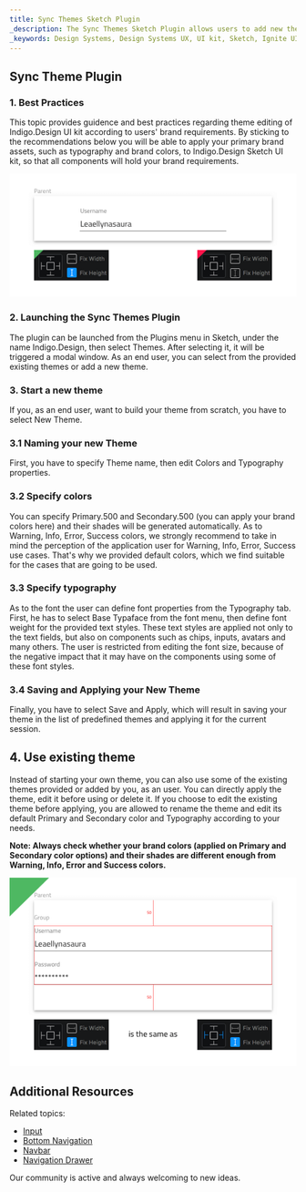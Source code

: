 ```yaml
---
title: Sync Themes Sketch Plugin
_description: The Sync Themes Sketch Plugin allows users to add new theme, edit existing or add new theme when using Indigo.Design UI kit. Users are allowed to edit Primary, Secondary, Error, Success, Warning, Info colors and the typography according to their brand properties. 
_keywords: Design Systems, Design Systems UX, UI kit, Sketch, Ignite UI for Angular, Sketch to Angular, Sketch to Angular, Angular, Angular Design System, Export code from Sketch, Design Kits for Angular, Sketch HTML, Sketch to HTML, Sketch UI kits, Sketch Theme, Theme Editor
---
```


## Sync Theme Plugin

### 1. Best Practices

This topic provides guidence and best practices regarding theme editing of Indigo.Design UI kit according to users' brand requirements. By sticking to the recommendations below you will be able to apply your primary brand assets, such as typography and brand colors, to Indigo.Design Sketch UI kit, so that all components will hold your brand requirements.

<img src="images/one_fix_height.png" srcset="images/one_fix_height@2x.png 2x" />

### 2. Launching the Sync Themes Plugin

The plugin can be launched from the Plugins menu in Sketch, under the name Indigo.Design, then select Themes. After selecting it, it will be triggered a modal window. As an end user, you can select from the provided existing themes or add a new theme.

### 3. Start a new theme

If you, as an end user, want to build your theme from scratch, you have to select New Theme. 

### 3.1 Naming your new Theme

First, you have to specify Theme name, then edit Colors and Typography properties.

### 3.2 Specify colors

You can specify Primary.500 and Secondary.500 (you can apply your brand colors here) and their shades will be generated automatically. As to Warning, Info, Error, Success colors, we strongly recommend to take in mind the perception of the application user for Warning, Info, Error, Success use cases. That's why we provided default colors, which we find suitable for the cases that are going to be used. 

### 3.3 Specify typography 

As to the font the user can define font properties from the Typography tab. First, he has to select Base Typaface from the font menu, then define font weight for the provided text styles. These text styles are applied not only to the text fields, but also on components such as chips, inputs, avatars and many others. The user is restricted from editing the font size, because of the negative impact that it may have on the components using some of these font styles.

### 3.4 Saving and Applying your New Theme 
Finally, you have to select Save and Apply, which will result in saving your theme in the list of predefined themes and applying it for the current session.

## 4. Use existing theme

Instead of starting your own theme, you can also use some of the existing themes provided or added by you, as an user. You can directly apply the theme, edit it before using or delete it.
If you choose to edit the existing theme before applying, you are allowed to rename the theme and edit its default Primary and Secondary color and Typography according to your needs. 


**Note: Always check whether your brand colors (applied on Primary and Secondary color options) and their shades are different enough from Warning, Info, Error and Success colors.**

<img src="images/group_vertical_center_do.png" srcset="images/group_vertical_center_do@2x.png 2x" />


## Additional Resources

Related topics:

- [Input](components/input.md)
- [Bottom Navigation](components/bottom-nav.md)
- [Navbar](components/navbar.md)
- [Navigation Drawer](components/nav-drawer.md)
  <div class="divider--half"></div>

Our community is active and always welcoming to new ideas.



